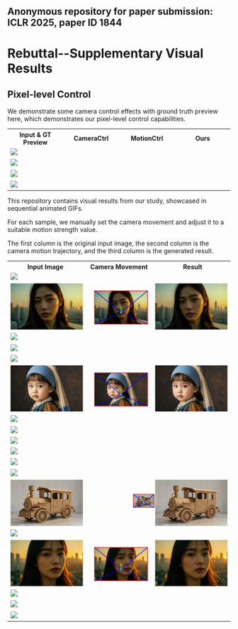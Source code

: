 ## Anonymous repository for paper submission: ICLR 2025, paper ID 1844

# Rebuttal--Supplementary Visual Results

## Pixel-level Control

We demonstrate some camera control effects with ground truth preview here, which demonstrates our pixel-level control capabilities.

<table>
  <tr>
    <th width=25% style="text-align:center">Input & GT Preview</th>
    <th width=25% style="text-align:center">CameraCtrl</th>
    <th width=25% style="text-align:center">MotionCtrl</th>
    <th width=25% style="text-align:center">Ours</th>
  </tr>
  <tr>
    <td colspan="4" ><img src="gif/pixel/004-3.gif"></td>
  </tr>
  <tr>
    <td colspan="4" ><img src="gif/pixel/006-2.gif"></td>
  </tr>
  <tr>
    <td colspan="4" ><img src="gif/pixel/007-3.gif"></td>
  </tr>
  <tr>
    <td colspan="4" ><img src="gif/pixel/011-0.gif"></td>
  </tr>
</table>


This repository contains visual results from our study, showcased in sequential animated GIFs. 

For each sample, we manually set the camera movement and adjust it to a suitable motion strength value. 

The first column is the original input image, the second column is the camera motion trajectory, and the third column is the generated result.

<table>
  <tr>
    <th width=34% style="text-align:center">Input Image</th>
    <th width=32% style="text-align:center">Camera Movement</th>
    <th width=34% style="text-align:center">Result</th>
  </tr>
  <tr>
    <td colspan="3" ><img src="gif/007.gif"></td>
  </tr>
  <tr>
    <td colspan="3"><img src="gif/010.gif"></td>
  </tr>
  <tr>
    <td colspan="3"><img src="gif/001.gif"></td>
  </tr>
  <tr>
    <td colspan="3"><img src="gif/000.gif"></td>
  </tr>
  <tr>
    <td colspan="3"><img src="gif/002.gif"></td>
  </tr>
  <tr>
    <td colspan="3"><img src="gif/006.gif"></td>
  </tr>
  <tr>
    <td colspan="3"><img src="gif/015.gif"></td>
  </tr>
  <tr>
    <td colspan="3"><img src="gif/013.gif"></td>
  </tr>
  <tr>
    <td colspan="3"><img src="gif/012.gif"></td>
  </tr>
  <tr>
    <td colspan="3"><img src="gif/017.gif"></td>
  </tr>
  <tr>
    <td colspan="3"><img src="gif/011.gif"></td>
  </tr>
  <tr>
    <td colspan="3"><img src="gif/009.gif"></td>
  </tr>
  <tr>
    <td colspan="3"><img src="gif/008.gif"></td>
  </tr>
  <tr>
    <td colspan="3"><img src="gif/004.gif"></td>
  </tr>
  <tr>
    <td colspan="3"><img src="gif/014.gif"></td>
  </tr>
  <tr>
    <td colspan="3"><img src="gif/016.gif"></td>
  </tr>
  <tr>
    <td colspan="3"><img src="gif/003.gif"></td>
  </tr>
  <tr>
    <td colspan="3"><img src="gif/005.gif"></td>
  </tr>
</table>
